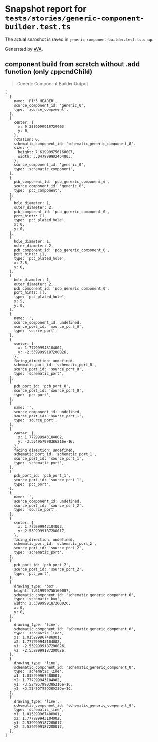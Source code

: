 # Snapshot report for `tests/stories/generic-component-builder.test.ts`

The actual snapshot is saved in `generic-component-builder.test.ts.snap`.

Generated by [AVA](https://avajs.dev).

## component build from scratch without .add function (only appendChild)

> Generic Component Builder Output

    [
      {
        name: 'PIN3_HEADER',
        source_component_id: 'generic_0',
        type: 'source_component',
      },
      {
        center: {
          x: 0.2539999918720003,
          y: 0,
        },
        rotation: 0,
        schematic_component_id: 'schematic_generic_component_0',
        size: {
          height: 7.619999756160007,
          width: 3.047999902464003,
        },
        source_component_id: 'generic_0',
        type: 'schematic_component',
      },
      {
        pcb_component_id: 'pcb_generic_component_0',
        source_component_id: 'generic_0',
        type: 'pcb_component',
      },
      {
        hole_diameter: 1,
        outer_diameter: 2,
        pcb_component_id: 'pcb_generic_component_0',
        port_hints: [],
        type: 'pcb_plated_hole',
        x: 0,
        y: 0,
      },
      {
        hole_diameter: 1,
        outer_diameter: 2,
        pcb_component_id: 'pcb_generic_component_0',
        port_hints: [],
        type: 'pcb_plated_hole',
        x: 2.5,
        y: 0,
      },
      {
        hole_diameter: 1,
        outer_diameter: 2,
        pcb_component_id: 'pcb_generic_component_0',
        port_hints: [],
        type: 'pcb_plated_hole',
        x: 5,
        y: 0,
      },
      {
        name: '',
        source_component_id: undefined,
        source_port_id: 'source_port_0',
        type: 'source_port',
      },
      {
        center: {
          x: 1.777999943104002,
          y: -2.5399999187200026,
        },
        facing_direction: undefined,
        schematic_port_id: 'schematic_port_0',
        source_port_id: 'source_port_0',
        type: 'schematic_port',
      },
      {
        pcb_port_id: 'pcb_port_0',
        source_port_id: 'source_port_0',
        type: 'pcb_port',
      },
      {
        name: '',
        source_component_id: undefined,
        source_port_id: 'source_port_1',
        type: 'source_port',
      },
      {
        center: {
          x: 1.777999943104002,
          y: -3.524957990386216e-16,
        },
        facing_direction: undefined,
        schematic_port_id: 'schematic_port_1',
        source_port_id: 'source_port_1',
        type: 'schematic_port',
      },
      {
        pcb_port_id: 'pcb_port_1',
        source_port_id: 'source_port_1',
        type: 'pcb_port',
      },
      {
        name: '',
        source_component_id: undefined,
        source_port_id: 'source_port_2',
        type: 'source_port',
      },
      {
        center: {
          x: 1.777999943104002,
          y: 2.5399999187200017,
        },
        facing_direction: undefined,
        schematic_port_id: 'schematic_port_2',
        source_port_id: 'source_port_2',
        type: 'schematic_port',
      },
      {
        pcb_port_id: 'pcb_port_2',
        source_port_id: 'source_port_2',
        type: 'pcb_port',
      },
      {
        drawing_type: 'box',
        height: 7.619999756160007,
        schematic_component_id: 'schematic_generic_component_0',
        type: 'schematic_box',
        width: 2.5399999187200026,
        x: 0,
        y: 0,
      },
      {
        drawing_type: 'line',
        schematic_component_id: 'schematic_generic_component_0',
        type: 'schematic_line',
        x1: 1.015999967488001,
        x2: 1.777999943104002,
        y1: -2.5399999187200026,
        y2: -2.5399999187200026,
      },
      {
        drawing_type: 'line',
        schematic_component_id: 'schematic_generic_component_0',
        type: 'schematic_line',
        x1: 1.015999967488001,
        x2: 1.777999943104002,
        y1: -3.524957990386216e-16,
        y2: -3.524957990386216e-16,
      },
      {
        drawing_type: 'line',
        schematic_component_id: 'schematic_generic_component_0',
        type: 'schematic_line',
        x1: 1.015999967488001,
        x2: 1.777999943104002,
        y1: 2.5399999187200017,
        y2: 2.5399999187200017,
      },
    ]
